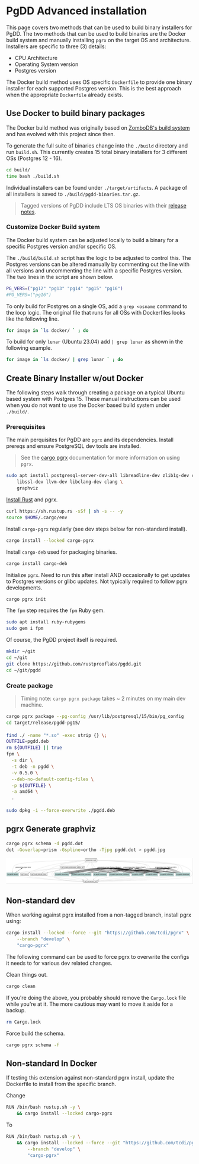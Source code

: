 # PgDD Advanced installation

This page covers two methods that can be used to build binary installers
for PgDD.
The two methods that can be used to build binaries are the Docker build system
and manually installing `pgrx` on the target OS and architecture.
Installers are specific to three (3) details:

* CPU Architecture
* Operating System version
* Postgres version


The Docker build method uses OS specific `Dockerfile` to provide one binary
installer for each supported Postgres version.  This is the best approach
when the appropriate `Dockerfile` already exists.


## Use Docker to build binary packages

The Docker build method was originally based on
[ZomboDB's build system](https://github.com/zombodb/zombodb) and has
evolved with this project since then.

To generate the full suite of binaries change into the `./build` directory
and run `build.sh`.  This currently creates 15 total binary installers for
3 different OSs (Postgres 12 - 16).

```bash
cd build/
time bash ./build.sh
```

Individual installers can be found under `./target/artifacts`.  A package of
all installers is saved to `./build/pgdd-binaries.tar.gz`.

> Tagged versions of PgDD include LTS OS binaries with their [release notes](https://github.com/rustprooflabs/pgdd/releases).


### Customize Docker Build system

The Docker build system can be adjusted locally to build a binary for
a specific Postgres version and/or specific OS.

The `./build/build.sh` script has the logic to be adjusted to control this.
The Postgres versions can be  altered manually by commenting out the line
with all versions and uncommenting the line with a specific Postgres version.
The two lines in the script are shown below.

```bash
PG_VERS=("pg12" "pg13" "pg14" "pg15" "pg16")
#PG_VERS=("pg16")
```


To only build for Postgres on a single OS, add a `grep <osname` command to the
loop logic.  The original file that runs for all OSs with Dockerfiles looks like
the following line.

```bash
for image in `ls docker/ ` ; do
```

To build for only `lunar` (Ubuntu 23.04) add ` | grep lunar ` as shown in the
following example.

```bash
for image in `ls docker/ | grep lunar ` ; do
```


## Create Binary Installer w/out Docker

The following steps walk through creating a package on a typical
Ubuntu based system with Postgres 15.  These manual instructions can be used
when you do not want to use the Docker based build system under `./build/`.


### Prerequisites

The main perquisites for PgDD are `pgrx` and its dependencies.
Install prereqs and ensure PostgreSQL dev tools are installed.

> See the [cargo pgrx](https://github.com/pgcentralfoundation/pgrx/tree/master/cargo-pgrx)
documentation for more information on using `pgrx`.


```bash
sudo apt install postgresql-server-dev-all libreadline-dev zlib1g-dev curl \
    libssl-dev llvm-dev libclang-dev clang \
    graphviz
```

[Install Rust](https://www.rust-lang.org/tools/install) and pgrx.

```bash
curl https://sh.rustup.rs -sSf | sh -s -- -y
source $HOME/.cargo/env
```

Install `cargo-pgrx` regularly (see dev steps below for non-standard install).


```bash
cargo install --locked cargo-pgrx
```


Install `cargo-deb` used for packaging binaries.

```bash
cargo install cargo-deb
```


Initialize `pgrx`.  Need to run this after install AND occasionally to get updates
to Postgres versions or glibc updates.  Not typically required to follow pgrx
developments.


```bash
cargo pgrx init
```



The `fpm` step requires the `fpm` Ruby gem.

```bash
sudo apt install ruby-rubygems
sudo gem i fpm
```

Of course, the PgDD project itself is required.

```bash
mkdir ~/git
cd ~/git
git clone https://github.com/rustprooflabs/pgdd.git
cd ~/git/pgdd
```

### Create package

> Timing note:  `cargo pgrx package` takes ~ 2 minutes on my main dev machine.


```bash
cargo pgrx package --pg-config /usr/lib/postgresql/15/bin/pg_config
cd target/release/pgdd-pg15/

find ./ -name "*.so" -exec strip {} \;
OUTFILE=pgdd.deb
rm ${OUTFILE} || true
fpm \
  -s dir \
  -t deb -n pgdd \
  -v 0.5.0 \
  --deb-no-default-config-files \
  -p ${OUTFILE} \
  -a amd64 \
  .

sudo dpkg -i --force-overwrite ./pgdd.deb
```




## pgrx Generate graphviz

```bash
cargo pgrx schema -d pgdd.dot
dot -Goverlap=prism -Gspline=ortho -Tjpg pgdd.dot > pgdd.jpg
```

![pgrx dependencies for pgdd](pgdd.jpg)


## Non-standard dev

When working against pgrx installed from a non-tagged branch, install pgrx using:

```bash
cargo install --locked --force --git "https://github.com/tcdi/pgrx" \
    --branch "develop" \
    "cargo-pgrx"
```


The following command can be used to force pgrx to overwrite the configs it needs to
for various dev related changes.

Clean things out.

```bash
cargo clean
```

If you're doing the above, you probably should remove the `Cargo.lock`
file while you're at it.  The more cautious may want to move it aside for a backup.

```bash
rm Cargo.lock
```

Force build the schema.


```bash
cargo pgrx schema -f
```


## Non-standard In Docker

If testing this extension against non-standard pgrx install, update the
Dockerfile to install from the specific branch.

Change

```bash
RUN /bin/bash rustup.sh -y \
    && cargo install --locked cargo-pgrx
```

To

```bash
RUN /bin/bash rustup.sh -y \
    && cargo install --locked --force --git "https://github.com/tcdi/pgrx" \
        --branch "develop" \
        "cargo-pgrx"
```

